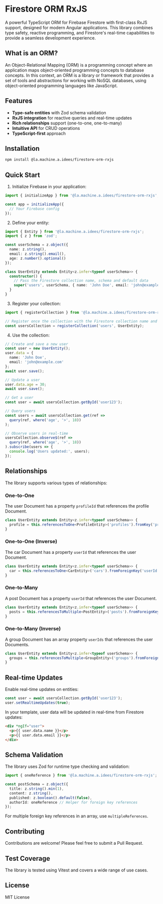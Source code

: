 # Firestore ORM RxJS

A powerful TypeScript ORM for Firebase Firestore with first-class RxJS support, designed for modern Angular applications. This library combines type safety, reactive programming, and Firestore's real-time capabilities to provide a seamless development experience.

## What is an ORM?

An Object-Relational Mapping (ORM) is a programming concept where an application maps object-oriented programming concepts to database concepts. In this context, an ORM is a library or framework that provides a set of tools and abstractions for working with NoSQL databases, using object-oriented programming languages like JavaScript.

## Features

- **Type-safe entities** with Zod schema validation
- **RxJS integration** for reactive queries and real-time updates
- **Rich relationships** support (one-to-one, one-to-many)
- **Intuitive API** for CRUD operations
- **TypeScript-first** approach

## Installation

```bash
npm install @la.machine.a.idees/firestore-orm-rxjs
```

## Quick Start

1. Initialize Firebase in your application:

```typescript
import { initializeApp } from '@la.machine.a.idees/firestore-orm-rxjs';

const app = initializeApp({
  // Your Firebase config
});
```

2. Define your entity:

```typescript
import { Entity } from '@la.machine.a.idees/firestore-orm-rxjs';
import { z } from 'zod';

const userSchema = z.object({
  name: z.string(),
  email: z.string().email(),
  age: z.number().optional()
});

class UserEntity extends Entity<z.infer<typeof userSchema>> {
  constructor() {
    // Pass the Firestore collection name, schema and default data
    super('users', userSchema, { name: 'John Doe', email: 'john@example.com' });
  }
}
```

3. Register your collection:

```typescript
import { registerCollection } from '@la.machine.a.idees/firestore-orm-rxjs';

// Register once the collection with the Firestore collection name and your entity
const usersCollection = registerCollection('users', UserEntity);
```

4. Use the collection:

```typescript
// Create and save a new user
const user = new UserEntity();
user.data = {
  name: 'John Doe',
  email: 'john@example.com'
};
await user.save();

// Update a user
user.data.age = 30;
await user.save();

// Get a user
const user = await usersCollection.getById('user123');

// Query users
const users = await usersCollection.get(ref => 
  query(ref, where('age', '>', 18))
);

// Observe users in real-time
usersCollection.observe$(ref => 
  query(ref, where('age', '>', 18))
).subscribe(users => {
  console.log('Users updated:', users);
});
```

## Relationships

The library supports various types of relationships:

### One-to-One

The user Document has a property `profileId` that references the profile Document.

```typescript
class UserEntity extends Entity<z.infer<typeof userSchema>> {
  profile = this.referencesToOne<ProfileEntity>('profiles').fromKey('profileId');
}
```

### One-to-One (Inverse)

The car Document has a property `userId` that references the user Document.

```typescript
class UserEntity extends Entity<z.infer<typeof userSchema>> {
  car = this.referencesToOne<CarEntity>('cars').fromForeignKey('userId');
}
```

### One-to-Many

A post Document has a property `userId` that references the user Document.

```typescript
class UserEntity extends Entity<z.infer<typeof userSchema>> {
  posts = this.referencesToMultiple<PostEntity>('posts').fromForeignKey('userId');
}
```

### One-to-Many (Inverse)

A group Document has an array property `userIds` that references the user Documents.

```typescript
class UserEntity extends Entity<z.infer<typeof userSchema>> {
  groups = this.referencesToMultiple<GroupEntity>('groups').fromForeignArrayKey('userIds');
}
```

## Real-time Updates

Enable real-time updates on entities:

```typescript
const user = await usersCollection.getById('user123');
user.setRealtimeUpdates(true);
```

In your template, user data will be updated in real-time from Firestore updates:

```html
<div *ngIf="user">
  <p>{{ user.data.name }}</p>
  <p>{{ user.data.email }}</p>
</div>
```

## Schema Validation

The library uses Zod for runtime type checking and validation:

```typescript
import { oneReference } from '@la.machine.a.idees/firestore-orm-rxjs';

const postSchema = z.object({
  title: z.string().min(1),
  content: z.string(),
  published: z.boolean().default(false),
  authorId: oneReference // Helper for foreign key references
});
```

For multiple foreign key references in an array, use `multipleReferences`.

## Contributing

Contributions are welcome! Please feel free to submit a Pull Request.

## Test Coverage

The library is tested using Vitest and covers a wide range of use cases.

## License

MIT License
